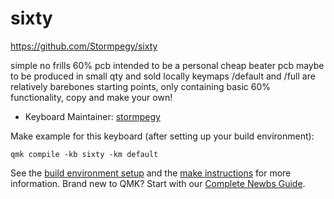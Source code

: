 # sixty

https://github.com/Stormpegy/sixty

simple no frills 60% pcb intended to be a personal cheap beater pcb
maybe to be produced in small qty and sold locally
keymaps /default and /full are relatively barebones starting points, only containing basic 60% functionality, copy and make your own!

* Keyboard Maintainer: [stormpegy](https://github.com/Stormpegy)

Make example for this keyboard (after setting up your build environment):

    qmk compile -kb sixty -km default
    
See the [build environment setup](https://docs.qmk.fm/#/getting_started_build_tools) and the [make instructions](https://docs.qmk.fm/#/getting_started_make_guide) for more information. Brand new to QMK? Start with our [Complete Newbs Guide](https://docs.qmk.fm/#/newbs).
